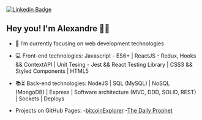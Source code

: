 [![Linkedin Badge](https://img.shields.io/badge/-LinkedIn-blue?style=flat-square&logo=Linkedin&logoColor=white&link=https://www.linkedin.com/in/alexandre-anicio/)](https://www.linkedin.com/in/alexandre-anicio/)

## Hey you! I'm Alexandre 🤘🏽


- 🌱 I’m currently focusing on web development technologies
- :computer: Front-end technologies: Javascript - ES6+ | ReactJS - Redux, Hooks && ContextAPI | Unit Tesing - Jest && React Testing Library | CSS3 && Styled Components | HTML5
- :books::hourglass_flowing_sand: Back-end technologies: NodeJS | SQL (MySQL) | NoSQL (MongoDB) | Express | Software architecture (MVC, DDD, SOLID, REST) | Sockets | Deploys

- Projects on GitHub Pages: 
-[bitcoinExplorer](https://bit.ly/bitcoin-explorer)
-[The Daily Prophet](https://anicioalexandre.github.io/daily-prophet-project/)
